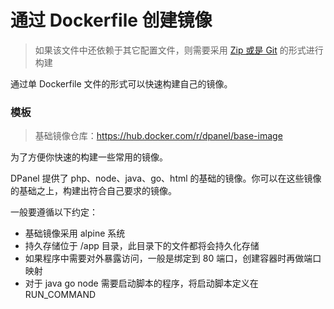 # 通过 Dockerfile 创建镜像

> 如果该文件中还依赖于其它配置文件，则需要采用 [Zip  或是 Git](/manual/image-create-zip) 的形式进行构建

通过单 Dockerfile 文件的形式可以快速构建自己的镜像。

### 模板

> 基础镜像仓库：https://hub.docker.com/r/dpanel/base-image

为了方便你快速的构建一些常用的镜像。

DPanel 提供了 php、node、java、go、html 的基础的镜像。你可以在这些镜像的基础之上，构建出符合自己要求的镜像。

一般要遵循以下约定：

- 基础镜像采用 alpine 系统
- 持久存储位于 /app 目录，此目录下的文件都将会持久化存储
- 如果程序中需要对外暴露访问，一般是绑定到 80 端口，创建容器时再做端口映射
- 对于 java go node 需要启动脚本的程序，将启动脚本定义在 RUN_COMMAND 